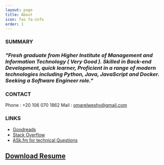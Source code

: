 ```yaml
---
layout: page
title: About
icon: fas fa-info
order: 1
---
```


### **SUMMARY**

### _"Fresh graduate from Higher Institute of Management and Information Technology ( Very Good ). Skilled in Back-end Development, quick learner, Proficient in a range of modern technologies including Python, Java, JavaScript and Docker. Seeking a Software Engineer role."_

### **CONTACT**

Phone : +20 106 070 1862
Mail : omarelweshy@gmail.com

### **LINKS**

- [Goodreads](https://www.goodreads.com/omarelweshy)
- [Stack Overflow](https://stackoverflow.com/users/9917795/omar-elweshy/)
- [ASk.fm for technical Questions](https://ask.fm/OmerEweshi)

## [Download Resume](../Omar_Elweshy_Reusme.pdf)
